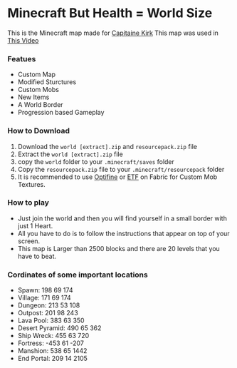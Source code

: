 # Minecraft But Health = World Size


This is the Minecraft map made for [Capitaine Kirk](https://www.youtube.com/@CapitaineKirk)
This map was used in [This Video](https://www.youtube.com/watch?v=rLbAXGV3IZ4)


### Featues

- Custom Map
- Modified Sturctures
- Custom Mobs
- New Items
- A World Border
- Progression based Gameplay

### How to Download

1. Download the `world [extract].zip` and `resourcepack.zip` file
1. Extract the `world [extract].zip` file
1. copy the `world` folder to your `.minecraft/saves` folder
1. Copy the `resourcepack.zip` file to your `.minecraft/resourcepack` folder
1. It is recommended to use [Optifine](https://optifine.net) or [ETF](https://modrinth.com/mod/entitytexturefeatures) on Fabric for Custom Mob Textures.

### How to play

- Just join the world and then you will find yourself in a small border with just 1 Heart.
- All you have to do is to follow the instructions that appear on top of your screen.
- This map is Larger than 2500 blocks and there are 20 levels that you have to beat.

### Cordinates of some important locations

- Spawn: 198 69 174
- Village: 171 69 174
- Dungeon: 213 53 108
- Outpost: 201 98 243
- Lava Pool: 383 63 350
- Desert Pyramid: 490 65 362
- Ship Wreck: 455 63 720
- Fortress: -453 61 -207
- Manshion: 538 65 1442
- End Portal: 209 14 2105
